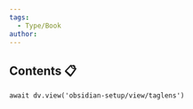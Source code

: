 ```yaml
---
tags:
  - Type/Book
author: 
---
```


## Contents 📋

```dataviewjs
await dv.view('obsidian-setup/view/taglens')
```